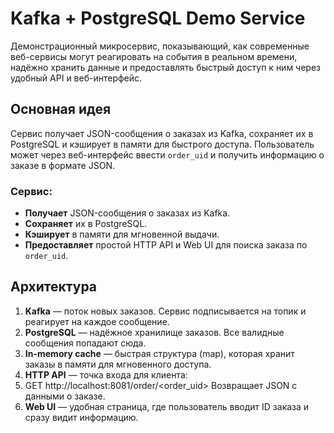 # Kafka + PostgreSQL Demo Service

Демонстрационный микросервис, показывающий, как современные веб-сервисы могут реагировать на события в реальном времени, надёжно хранить данные и предоставлять быстрый доступ к ним через удобный API и веб-интерфейс.

## Основная идея

Сервис получает JSON-сообщения о заказах из Kafka, сохраняет их в PostgreSQL и кэширует в памяти для быстрого доступа. Пользователь может через веб-интерфейс ввести `order_uid` и получить информацию о заказе в формате JSON.

### Сервис:

- **Получает** JSON-сообщения о заказах из Kafka.
- **Сохраняет** их в PostgreSQL.
- **Кэширует** в памяти для мгновенной выдачи.
- **Предоставляет** простой HTTP API и Web UI для поиска заказа по `order_uid`.

## Архитектура

1. **Kafka** — поток новых заказов. Сервис подписывается на топик и реагирует на каждое сообщение.
2. **PostgreSQL** — надёжное хранилище заказов. Все валидные сообщения попадают сюда.
3. **In-memory cache** — быстрая структура (map), которая хранит заказы в памяти для мгновенного доступа.
4. **HTTP API** — точка входа для клиента:
5. GET http://localhost:8081/order/<order_uid> Возвращает JSON с данными о заказе.
6. **Web UI** — удобная страница, где пользователь вводит ID заказа и сразу видит информацию.
